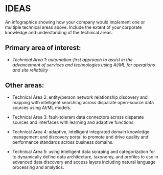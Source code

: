 # IDEAS

An infographics showing how your company would implement one or multiple technical areas above.  Include the extent of your corporate knowledge and understanding of the technical areas.

## Primary area of interest:

* *Technical Area 1: automation-first approach to assist in the advancement of services and technologies using AI/ML for operations and site reliability*

## Other areas:

* Technical Area 2: entity/person network relationship discovery and mapping with intelligent searching across disparate open-source data sources using AI/ML models.  
 
* Technical Area 3: fault-tolerant data connectors across disparate sources and interfaces with learning and adaptive functions.

* Technical Area 4: adaptive, intelligent integrated domain knowledge management and discovery portal to promote and drive quality and performance standards across business domains.  

* Technical Area 5: using intelligent data scraping and categorization for to dynamically define data architecture, taxonomy, and profiles to use in advanced data discovery and access layers including natural language processing and analytics.
